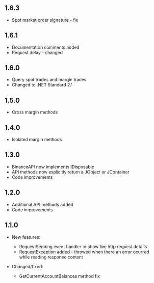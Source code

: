 ## 1.6.3

- Spot market order signature - fix

## 1.6.1

- Documentation comments added
- Request delay - changed

## 1.6.0

- Query spot trades and margin trades
- Changed to .NET Standard 2.1

## 1.5.0
	
- Cross margin methods
	
## 1.4.0
	
- Isolated margin methods

## 1.3.0

- BinanceAPI now implements IDisposable
- API methods now explicitly return a JObject or JContainer
- Code improvements

## 1.2.0

- Additional API methods added
- Code improvements

## 1.1.0

- New features:
	- RequestSending event handler to show live http request details
	- RequestException added - throwed when there an error ocurred while reading response content
	
- Changed/fixed:
	- GetCurrentAccountBalances method fix
	